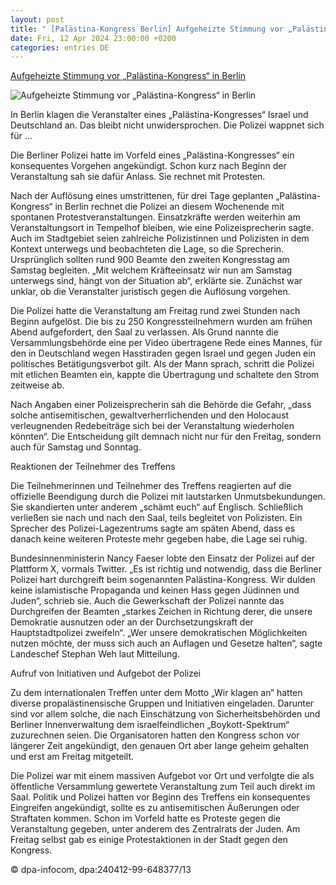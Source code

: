 ```yaml
---
layout: post
title: " [Palästina-Kongress Berlin] Aufgeheizte Stimmung vor „Palästina-Kongress“ in Berlin"
date: Fri, 12 Apr 2024 23:00:00 +0200
categories: entries DE
---
```

[Aufgeheizte Stimmung vor „Palästina-Kongress“ in Berlin](https://www.pnp.de/nachrichten/politik/aufgeheizte-stimmung-vor-palaestina-kongress-in-berlin-15827568)

![Aufgeheizte Stimmung vor „Palästina-Kongress“ in Berlin](https://img.pnp.de/ezplatform/images/2/3/3/5/335245332-13-ger-DE/23cfcb986a0a-urn-newsml-dpa.com-20090101-240412-99-651376-v3-s2048.jpeg)

In Berlin klagen die Veranstalter eines „Palästina-Kongresses“ Israel und Deutschland an. Das bleibt nicht unwidersprochen. Die Polizei wappnet sich für ...

Die Berliner Polizei hatte im Vorfeld eines „Palästina-Kongresses“ ein konsequentes Vorgehen angekündigt. Schon kurz nach Beginn der Veranstaltung sah sie dafür Anlass. Sie rechnet mit Protesten.

Nach der Auflösung eines umstrittenen, für drei Tage geplanten „Palästina-Kongress“ in Berlin rechnet die Polizei an diesem Wochenende mit spontanen Protestveranstaltungen. Einsatzkräfte werden weiterhin am Veranstaltungsort in Tempelhof bleiben, wie eine Polizeisprecherin sagte. Auch im Stadtgebiet seien zahlreiche Polizistinnen und Polizisten in dem Kontext unterwegs und beobachteten die Lage, so die Sprecherin. Ursprünglich sollten rund 900 Beamte den zweiten Kongresstag am Samstag begleiten. „Mit welchem Kräfteeinsatz wir nun am Samstag unterwegs sind, hängt von der Situation ab“, erklärte sie. Zunächst war unklar, ob die Veranstalter juristisch gegen die Auflösung vorgehen.

Die Polizei hatte die Veranstaltung am Freitag rund zwei Stunden nach Beginn aufgelöst. Die bis zu 250 Kongressteilnehmern wurden am frühen Abend aufgefordert, den Saal zu verlassen. Als Grund nannte die Versammlungsbehörde eine per Video übertragene Rede eines Mannes, für den in Deutschland wegen Hasstiraden gegen Israel und gegen Juden ein politisches Betätigungsverbot gilt. Als der Mann sprach, schritt die Polizei mit etlichen Beamten ein, kappte die Übertragung und schaltete den Strom zeitweise ab.

Nach Angaben einer Polizeisprecherin sah die Behörde die Gefahr, „dass solche antisemitischen, gewaltverherrlichenden und den Holocaust verleugnenden Redebeiträge sich bei der Veranstaltung wiederholen könnten“. Die Entscheidung gilt demnach nicht nur für den Freitag, sondern auch für Samstag und Sonntag.

Reaktionen der Teilnehmer des Treffens

Die Teilnehmerinnen und Teilnehmer des Treffens reagierten auf die offizielle Beendigung durch die Polizei mit lautstarken Unmutsbekundungen. Sie skandierten unter anderem „schämt euch“ auf Englisch. Schließlich verließen sie nach und nach den Saal, teils begleitet von Polizisten. Ein Sprecher des Polizei-Lagezentrums sagte am späten Abend, dass es danach keine weiteren Proteste mehr gegeben habe, die Lage sei ruhig.

Bundesinnenministerin Nancy Faeser lobte den Einsatz der Polizei auf der Plattform X, vormals Twitter. „Es ist richtig und notwendig, dass die Berliner Polizei hart durchgreift beim sogenannten Palästina-Kongress. Wir dulden keine islamistische Propaganda und keinen Hass gegen Jüdinnen und Juden“, schrieb sie. Auch die Gewerkschaft der Polizei nannte das Durchgreifen der Beamten „starkes Zeichen in Richtung derer, die unsere Demokratie ausnutzen oder an der Durchsetzungskraft der Hauptstadtpolizei zweifeln“. „Wer unsere demokratischen Möglichkeiten nutzen möchte, der muss sich auch an Auflagen und Gesetze halten“, sagte Landeschef Stephan Weh laut Mitteilung.

Aufruf von Initiativen und Aufgebot der Polizei

Zu dem internationalen Treffen unter dem Motto „Wir klagen an“ hatten diverse propalästinensische Gruppen und Initiativen eingeladen. Darunter sind vor allem solche, die nach Einschätzung von Sicherheitsbehörden und Berliner Innenverwaltung dem israelfeindlichen „Boykott-Spektrum“ zuzurechnen seien. Die Organisatoren hatten den Kongress schon vor längerer Zeit angekündigt, den genauen Ort aber lange geheim gehalten und erst am Freitag mitgeteilt.

Die Polizei war mit einem massiven Aufgebot vor Ort und verfolgte die als öffentliche Versammlung gewertete Veranstaltung zum Teil auch direkt im Saal. Politik und Polizei hatten vor Beginn des Treffens ein konsequentes Eingreifen angekündigt, sollte es zu antisemitischen Äußerungen oder Straftaten kommen. Schon im Vorfeld hatte es Proteste gegen die Veranstaltung gegeben, unter anderem des Zentralrats der Juden. Am Freitag selbst gab es einige Protestaktionen in der Stadt gegen den Kongress.

© dpa-infocom, dpa:240412-99-648377/13


